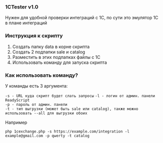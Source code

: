 <h3>1CTester v1.0</h3>
<p>Нужен для удобной проверки интеграций с 1С, по сути это эмулятор 1С в плане интеграций</p>
<h3>Инструкция к скрипту</h3>
<ol>
<li>Создать папку data в корне скрипта</li>
<li>Создать 2 подпапки sale и catalog</li>
<li>Разместить в этих подпапках файлы с 1С</li>
<li>Использовать команду для запуска скрипта</li>
</ol>
<h3>Как использовать команду?</h3>
<p>У команды есть 3 аргумента:</p>
<code>-s - URL куда скрипт будет слать запросы</code>
<code>-l - логин от админ. панели ReadyScript</code> <br/>
<code>-p - пароль от админ. панели</code> <br/>
<code>-t - тип выгрузки (может быть sale или catalog), также можно использовать --all для выгрузки обоих</code>
<p>Например</p>
<code>php 1cexchange.php -s https://example.com/integration -l example@gmail.com -p qwerty -t catalog</code><br/>
